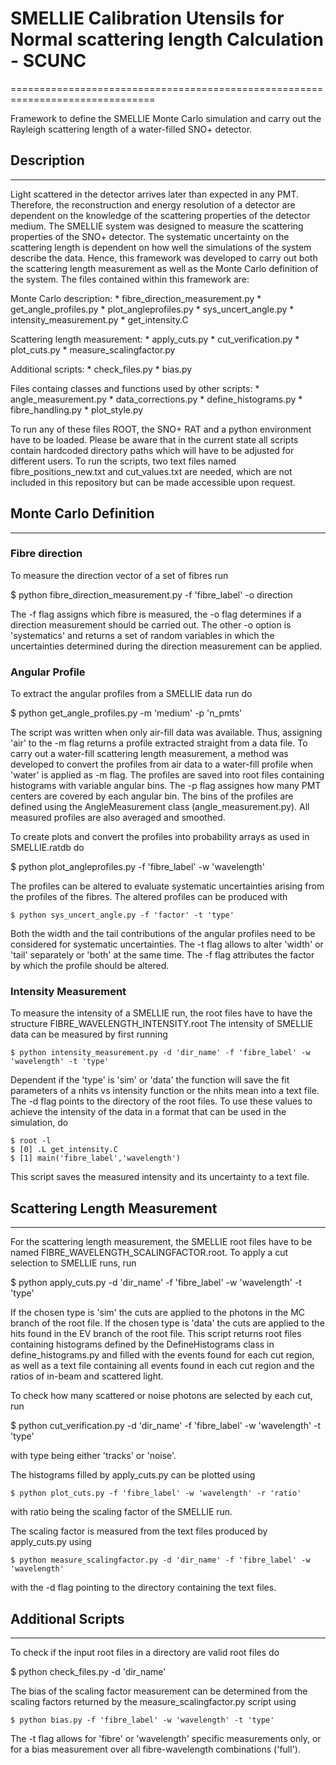 # SMELLIE Calibration Utensils for Normal scattering length Calculation - SCUNC
===============================================================================

Framework to define the SMELLIE Monte Carlo simulation and carry out the Rayleigh scattering length of a water-filled SNO+ detector.

## Description
--------------

Light scattered in the detector arrives later than expected in any PMT. Therefore, the reconstruction and energy resolution of a detector are dependent on the knowledge of the scattering properties of the detector medium. The SMELLIE system was designed to measure the scattering properties of the SNO+ detector. The systematic uncertainty on the scattering length is dependent on how well the simulations of the system describe the data. Hence, this framework was developed to carry out both the scattering length measurement as well as the Monte Carlo definition of the system. The files contained within this framework are:

   Monte Carlo description:
      * fibre_direction_measurement.py
      * get_angle_profiles.py
      * plot_angleprofiles.py
      * sys_uncert_angle.py
      * intensity_measurement.py
      * get_intensity.C

   Scattering length measurement:
      * apply_cuts.py
      * cut_verification.py
      * plot_cuts.py
      * measure_scalingfactor.py

   Additional scripts:
      * check_files.py
      * bias.py

   Files containg classes and functions used by other scripts:
      * angle_measurement.py
      * data_corrections.py
      * define_histograms.py
      * fibre_handling.py 
      * plot_style.py

To run any of these files ROOT, the SNO+ RAT and a python environment have to be loaded. Please be aware that in the current state all scripts contain hardcoded directory paths which will have to be adjusted for different users. To run the scripts, two text files named fibre_positions_new.txt and cut_values.txt are needed, which are not included in this repository but can be made accessible upon request.

## Monte Carlo Definition
-------------------------

### Fibre direction

To measure the direction vector of a set of fibres run 

   $ python fibre_direction_measurement.py -f 'fibre_label' -o direction

The -f flag assigns which fibre is measured, the -o flag determines if a direction measurement should be carried out. The other -o option is 'systematics' and returns a set of random variables in which the uncertainties determined during the direction measurement can be applied.

### Angular Profile

To extract the angular profiles from a SMELLIE data run do

   $ python get_angle_profiles.py -m 'medium' -p 'n_pmts'

The script was written when only air-fill data was available. Thus, assigning 'air' to the -m flag returns a profile extracted straight from a data file. To carry out a water-fill scattering length measurement, a method was developed to convert the profiles from air data to a water-fill profile when 'water' is applied as -m flag. The profiles are saved into root files containing histograms with variable angular bins. The -p flag assignes how many PMT centers are covered by each angular bin. The bins of the profiles are defined using the AngleMeasurement class (angle_measurement.py). All measured profiles are also averaged and smoothed.

To create plots and convert the profiles into probability arrays as used in SMELLIE.ratdb do

   $ python plot_angleprofiles.py -f 'fibre_label' -w 'wavelength'

The profiles can be altered to evaluate systematic uncertainties arising from the profiles of the fibres. The altered profiles can be produced with 

    $ python sys_uncert_angle.py -f 'factor' -t 'type'

Both the width and the tail contributions of the angular profiles need to be considered for systematic uncertainties. The -t flag allows to alter 'width' or 'tail' separately or 'both' at the same time. The -f flag attributes the factor by which the profile should be altered.

### Intensity Measurement

To measure the intensity of a SMELLIE run, the root files have to have the structure FIBRE_WAVELENGTH_INTENSITY.root The intensity of SMELLIE data can be measured by first running

    $ python intensity_measurement.py -d 'dir_name' -f 'fibre_label' -w 'wavelength' -t 'type'

Dependent if the 'type' is 'sim' or 'data' the function will save the fit parameters of a nhits vs intensity function or the nhits mean into a text file. The -d flag points to the directory of the root files. To use these values to achieve the intensity of the data in a format that can be used in the simulation, do

    $ root -l
    $ [0] .L get_intensity.C
    $ [1] main('fibre_label','wavelength')

This script saves the measured intensity and its uncertainty to a text file.

## Scattering Length Measurement
--------------------------------

For the scattering length measurement, the SMELLIE root files have to be named FIBRE_WAVELENGTH_SCALINGFACTOR.root. To apply a cut selection to SMELLIE runs, run 

   $ python apply_cuts.py -d 'dir_name' -f 'fibre_label' -w 'wavelength' -t 'type'

If the chosen type is 'sim' the cuts are applied to the photons in the MC branch of the root file. If the chosen type is 'data' the cuts are applied to the hits found in the EV branch of the root file. This script returns root files containing histograms defined by the DefineHistograms class in define_histograms.py and filled with the events found for each cut region, as well as a text file containing all events found in each cut region and the ratios of in-beam and scattered light.

To check how many scattered or noise photons are selected by each cut, run

   $ python cut_verification.py -d 'dir_name' -f 'fibre_label' -w 'wavelength' -t 'type'

with type being either 'tracks' or 'noise'.

The histograms filled by apply_cuts.py can be plotted using

    $ python plot_cuts.py -f 'fibre_label' -w 'wavelength' -r 'ratio'

with ratio being the scaling factor of the SMELLIE run.

The scaling factor is measured from the text files produced by apply_cuts.py using

    $ python measure_scalingfactor.py -d 'dir_name' -f 'fibre_label' -w 'wavelength'

with the -d flag pointing to the directory containing the text files.

## Additional Scripts
---------------------

To check if the input root files in a directory are valid root files do

   $ python check_files.py -d 'dir_name'

The bias of the scaling factor measurement can be determined from the scaling factors returned by the measure_scalingfactor.py script using

    $ python bias.py -f 'fibre_label' -w 'wavelength' -t 'type'

The -t flag allows for 'fibre' or 'wavelength' specific measurements only, or for a bias measurement over all fibre-wavelength combinations ('full').